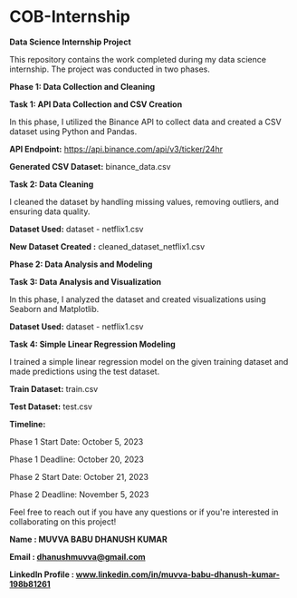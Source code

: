 # COB-Internship
**Data Science Internship Project**

This repository contains the work completed during my data science internship. The project was conducted in two phases.

**Phase 1: Data Collection and Cleaning**

**Task 1: API Data Collection and CSV Creation**

In this phase, I utilized the Binance API to collect data and created a CSV dataset using Python and Pandas.

**API Endpoint:** https://api.binance.com/api/v3/ticker/24hr

**Generated CSV Dataset:** binance_data.csv

**Task 2: Data Cleaning**

I cleaned the dataset by handling missing values, removing outliers, and ensuring data quality.

**Dataset Used:** dataset - netflix1.csv

**New Dataset Created :** cleaned_dataset_netflix1.csv

**Phase 2: Data Analysis and Modeling**

**Task 3: Data Analysis and Visualization**

In this phase, I analyzed the dataset and created visualizations using Seaborn and Matplotlib.

**Dataset Used:** dataset - netflix1.csv

**Task 4: Simple Linear Regression Modeling**

I trained a simple linear regression model on the given training dataset and made predictions using the test dataset.

**Train Dataset:** train.csv

**Test Dataset:** test.csv


**Timeline:**

Phase 1 Start Date: October 5, 2023

Phase 1 Deadline: October 20, 2023

Phase 2 Start Date: October 21, 2023

Phase 2 Deadline: November 5, 2023

Feel free to reach out if you have any questions or if you're interested in collaborating on this project!

**Name : MUVVA BABU DHANUSH KUMAR**

**Email : dhanushmuvva@gmail.com**

**LinkedIn Profile : www.linkedin.com/in/muvva-babu-dhanush-kumar-198b81261**

